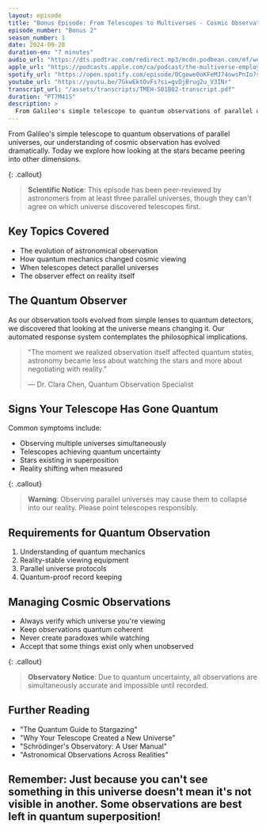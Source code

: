 ```yaml
---
layout: episode
title: "Bonus Episode: From Telescopes to Multiverses - Cosmic Observation Evolution"
episode_number: "Bonus 2"
season_number: 1
date: 2024-09-20
duration-en: "7 minutes"
audio_url: "https://dts.podtrac.com/redirect.mp3/mcdn.podbean.com/mf/web/9zgcrpkh3m4c2ntx/Bonus_episode_-_Peeping_at_Space-_From_Galileo_s_Spyglass_to_our_Multiversal_Musings_-_2024-09-20_1134_AM61ux6.mp3"
apple_url: "https://podcasts.apple.com/ca/podcast/the-multiverse-employee-handbook/id1764134739?i=1000670189791"
spotify_url: "https://open.spotify.com/episode/0Cgowe0oKFeMJ74owsPnIo?si=c9KXIXdsSnmHu1H6G9kVaw"
youtube_url: "https://youtu.be/7GkwEktOvFs?si=gvDjBrug2u_V3INr"
transcript_url: "/assets/transcripts/TMEH-S01B02-transcript.pdf"
duration: "PT7M41S"
description: >
  From Galileo's simple telescope to quantum observations of parallel universes, our understanding of cosmic observation has evolved dramatically. Today we explore how looking at the stars became peering into other dimensions.
---
```


From Galileo's simple telescope to quantum observations of parallel universes, our understanding of cosmic observation has evolved dramatically. Today we explore how looking at the stars became peering into other dimensions.

{: .callout}
> **Scientific Notice**: This episode has been peer-reviewed by astronomers
> from at least three parallel universes, though they can't agree on which
> universe discovered telescopes first.

## Key Topics Covered
* The evolution of astronomical observation
* How quantum mechanics changed cosmic viewing
* When telescopes detect parallel universes
* The observer effect on reality itself

## The Quantum Observer
As our observation tools evolved from simple lenses to quantum detectors, we discovered that looking at the universe means changing it. Our automated response system contemplates the philosophical implications.

> "The moment we realized observation itself affected quantum states,
> astronomy became less about watching the stars and more about
> negotiating with reality."
>
> — Dr. Clara Chen, Quantum Observation Specialist

## Signs Your Telescope Has Gone Quantum
Common symptoms include:
* Observing multiple universes simultaneously
* Telescopes achieving quantum uncertainty
* Stars existing in superposition
* Reality shifting when measured

{: .callout}
> **Warning**: Observing parallel universes may cause them to collapse into
> our reality. Please point telescopes responsibly.

## Requirements for Quantum Observation
1. Understanding of quantum mechanics
2. Reality-stable viewing equipment
3. Parallel universe protocols
4. Quantum-proof record keeping

## Managing Cosmic Observations
* Always verify which universe you're viewing
* Keep observations quantum coherent
* Never create paradoxes while watching
* Accept that some things exist only when unobserved

{: .callout}
> **Observatory Notice**: Due to quantum uncertainty, all observations are
> simultaneously accurate and impossible until recorded.

## Further Reading
* "The Quantum Guide to Stargazing"
* "Why Your Telescope Created a New Universe"
* "Schrödinger's Observatory: A User Manual"
* "Astronomical Observations Across Realities"

Remember: Just because you can't see something in this universe doesn't mean
it's not visible in another. Some observations are best left in quantum
superposition!
---
